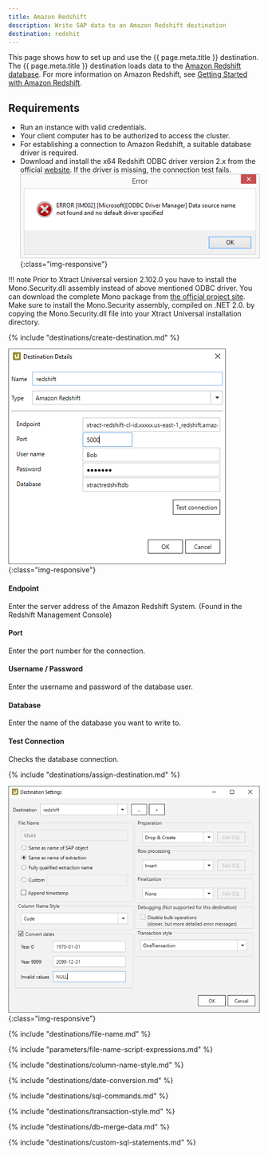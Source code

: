 ```yaml
---
title: Amazon Redshift
description: Write SAP data to an Amazon Redshift destination
destination: redshit
---
```


This page shows how to set up and use the {{ page.meta.title }} destination. 
The {{ page.meta.title }} destination loads data to the [Amazon Redshift database](https://aws.amazon.com/redshift/).
For more information on Amazon Redshift, see [Getting Started with Amazon Redshift](https://docs.aws.amazon.com/redshift/latest/gsg/getting-started.html).

## Requirements

- Run an instance with valid credentials.
- Your client computer has to be authorized to access the cluster.
- For establishing a connection to Amazon Redshift, a suitable database driver is required.
- Download and install the x64 Redshift ODBC driver version 2.x from the official [website](https://docs.aws.amazon.com/redshift/latest/mgmt/odbc20-install-config-win.html).
If the driver is missing, the connection test fails.<br>
![missing driver](../../assets/images/xu/documentation/destinations/amazon-redshift/missing-driver.png){:class="img-responsive"}

!!! note
	Prior to Xtract Universal version 2.102.0 you have to install the Mono.Security.dll assembly instead of above mentioned ODBC driver.
	You can download the complete Mono package from [the official project site](http://download.mono-project.com/archive/2.0/download/). 
	Make sure to install the Mono.Security assembly, compiled on .NET 2.0. by copying the Mono.Security.dll file into your Xtract Universal installation directory.

{% include "destinations/create-destination.md" %}

![Destination-Details](../../assets/images/xu/documentation/destinations/amazon-redshift/destination-details.png){:class="img-responsive"}

#### Endpoint
Enter the server address of the Amazon Redshift System.
(Found in the Redshift Management Console)

#### Port
Enter the port number for the connection.

#### Username / Password
Enter the username and password of the database user.

#### Database
Enter the name of the database you want to write to.

#### Test Connection
Checks the database connection.

{% include "destinations/assign-destination.md" %}

![Destination-settings](../../assets/images/xu/documentation/destinations/amazon-redshift/destination-settings.png){:class="img-responsive"}

{% include "destinations/file-name.md" %}

{% include "parameters/file-name-script-expressions.md" %}

{% include "destinations/column-name-style.md" %}

{% include "destinations/date-conversion.md" %}

{% include "destinations/sql-commands.md" %}

{% include "destinations/transaction-style.md" %} 

{% include "destinations/db-merge-data.md" %} 

{% include "destinations/custom-sql-statements.md" %} 